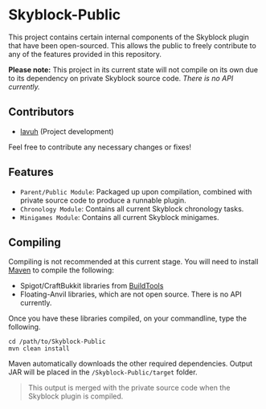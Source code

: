 Skyblock-Public
=======================

This project contains certain internal components of the Skyblock plugin that have been open-sourced. This allows the public to freely contribute to any of the features provided in this repository.

**Please note:** This project in its current state will not compile on its own due to its dependency on private Skyblock source code. _There is no API currently._
 
Contributors
------------
* [lavuh](https://github.com/lavuh) (Project development)

Feel free to contribute any necessary changes or fixes!

Features
--------
- `Parent/Public Module`: Packaged up upon compilation, combined with private source code to produce a runnable plugin.
- `Chronology Module`: Contains all current Skyblock chronology tasks. 
- `Minigames Module`: Contains all current Skyblock minigames.

Compiling
---------
Compiling is not recommended at this current stage. You will need to install [Maven](https://maven.apache.org/) to compile the following:
* Spigot/CraftBukkit libraries from [BuildTools](https://www.spigotmc.org/wiki/buildtools/)
* Floating-Anvil libraries, which are not open source. There is no API currently.

Once you have these libraries compiled, on your commandline, type the following.
```
cd /path/to/Skyblock-Public
mvn clean install
```
Maven automatically downloads the other required dependencies.
Output JAR will be placed in the `/Skyblock-Public/target` folder. 
>This output is merged with the private source code when the Skyblock plugin is compiled.